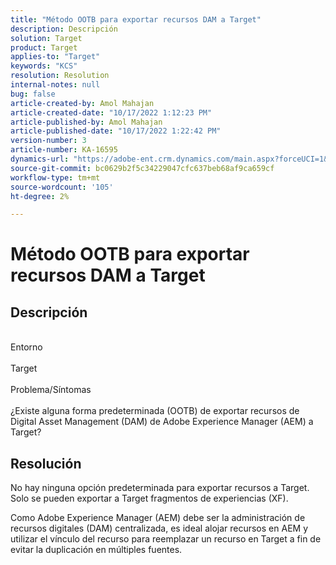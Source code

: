 ```yaml
---
title: "Método OOTB para exportar recursos DAM a Target"
description: Descripción
solution: Target
product: Target
applies-to: "Target"
keywords: "KCS"
resolution: Resolution
internal-notes: null
bug: false
article-created-by: Amol Mahajan
article-created-date: "10/17/2022 1:12:23 PM"
article-published-by: Amol Mahajan
article-published-date: "10/17/2022 1:22:42 PM"
version-number: 3
article-number: KA-16595
dynamics-url: "https://adobe-ent.crm.dynamics.com/main.aspx?forceUCI=1&pagetype=entityrecord&etn=knowledgearticle&id=7957cc50-1d4e-ed11-bba2-002248086cae"
source-git-commit: bc0629b2f5c34229047cfc637beb68af9ca659cf
workflow-type: tm+mt
source-wordcount: '105'
ht-degree: 2%

---
```


# Método OOTB para exportar recursos DAM a Target

## Descripción

<br>Entorno<br><br>
Target
<br><br>Problema/Síntomas<br><br>¿Existe alguna forma predeterminada (OOTB) de exportar recursos de Digital Asset Management (DAM) de Adobe Experience Manager (AEM) a Target?<br>

## Resolución


No hay ninguna opción predeterminada para exportar recursos a Target. Solo se pueden exportar a Target fragmentos de experiencias (XF).

Como Adobe Experience Manager (AEM) debe ser la administración de recursos digitales (DAM) centralizada, es ideal alojar recursos en AEM y utilizar el vínculo del recurso para reemplazar un recurso en Target a fin de evitar la duplicación en múltiples fuentes.
